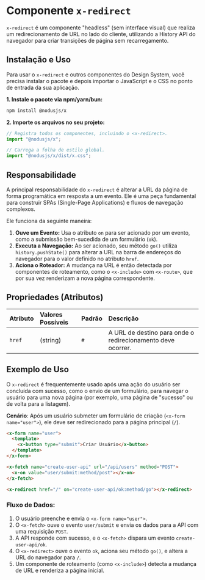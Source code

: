 # Componente `x-redirect`

`x-redirect` é um componente "headless" (sem interface visual) que realiza um redirecionamento de URL no lado do cliente, utilizando a History API do navegador para criar transições de página sem recarregamento.

## Instalação e Uso

Para usar o `x-redirect` e outros componentes do Design System, você precisa instalar o pacote e depois importar o JavaScript e o CSS no ponto de entrada da sua aplicação.

**1. Instale o pacote via npm/yarn/bun:**

```bash
npm install @nodusjs/x
```

**2. Importe os arquivos no seu projeto:**

```javascript
// Registra todos os componentes, incluindo o <x-redirect>.
import "@nodusjs/x";

// Carrega a folha de estilo global.
import "@nodusjs/x/dist/x.css";
```

## Responsabilidade

A principal responsabilidade do `x-redirect` é alterar a URL da página de forma programática em resposta a um evento. Ele é uma peça fundamental para construir SPAs (Single-Page Applications) e fluxos de navegação complexos.

Ele funciona da seguinte maneira:

1.  **Ouve um Evento:** Usa o atributo `on` para ser acionado por um evento, como a submissão bem-sucedida de um formulário (`ok`).
2.  **Executa a Navegação:** Ao ser acionado, seu método `go()` utiliza `history.pushState()` para alterar a URL na barra de endereços do navegador para o valor definido no atributo `href`.
3.  **Aciona o Roteador:** A mudança na URL é então detectada por componentes de roteamento, como o `<x-include>` com `<x-route>`, que por sua vez renderizam a nova página correspondente.

## Propriedades (Atributos)

| Atributo | Valores Possíveis | Padrão | Descrição |
| :--- | :--- | :--- | :--- |
| `href` | (string) | `#` | A URL de destino para onde o redirecionamento deve ocorrer. |

## Exemplo de Uso

O `x-redirect` é frequentemente usado após uma ação do usuário ser concluída com sucesso, como o envio de um formulário, para navegar o usuário para uma nova página (por exemplo, uma página de "sucesso" ou de volta para a listagem).

**Cenário**: Após um usuário submeter um formulário de criação (`<x-form name="user">`), ele deve ser redirecionado para a página principal (`/`).

```html
<x-form name="user">
  <template>
    <x-button type="submit">Criar Usuário</x-button>
  </template>
</x-form>

<x-fetch name="create-user-api" url="/api/users" method="POST">
  <x-on value="user/submit:method/post"></x-on>
</x-fetch>

<x-redirect href="/" on="create-user-api/ok:method/go"></x-redirect>
```

### Fluxo de Dados:

1.  O usuário preenche e envia o `<x-form name="user">`.
2.  O `<x-fetch>` ouve o evento `user/submit` e envia os dados para a API com uma requisição `POST`.
3.  A API responde com sucesso, e o `<x-fetch>` dispara um evento `create-user-api/ok`.
4.  O `<x-redirect>` ouve o evento `ok`, aciona seu método `go()`, e altera a URL do navegador para `/`.
5.  Um componente de roteamento (como `<x-include>`) detecta a mudança de URL e renderiza a página inicial.
